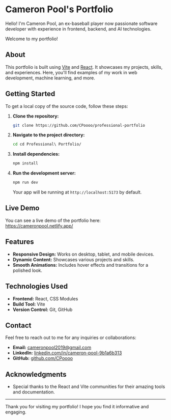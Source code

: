 # Cameron Pool's Portfolio

Hello! I'm Cameron Pool, an ex-baseball player now passionate software developer with experience in frontend, backend, and AI technologies. 

Welcome to my portfolio!

## About

This portfolio is built using [Vite](https://vitejs.dev/) and [React](https://reactjs.org/). It showcases my projects, skills, and experiences. Here, you'll find examples of my work in web development, machine learning, and more.

## Getting Started

To get a local copy of the source code, follow these steps:

1. **Clone the repository:**
   ```bash
   git clone https://github.com/CPoooo/professional-portfolio
   ```

2. **Navigate to the project directory:**
   ```bash
   cd cd Professional\ Portfolio/
   ```

3. **Install dependencies:**
   ```bash
   npm install
   ```

4. **Run the development server:**
   ```bash
   npm run dev
   ```

   Your app will be running at `http://localhost:5173` by default.

## Live Demo

You can see a live demo of the portfolio here:
https://cameronpool.netlify.app/

## Features

- **Responsive Design:** Works on desktop, tablet, and mobile devices.
- **Dynamic Content:** Showcases various projects and skills.
- **Smooth Animations:** Includes hover effects and transitions for a polished look.

## Technologies Used

- **Frontend:** React, CSS Modules
- **Build Tool:** Vite
- **Version Control:** Git, GitHub

## Contact

Feel free to reach out to me for any inquiries or collaborations:

- **Email:** [cameronpool2019@gmail.com](mailto:cameronpool2019@gmail.com)
- **LinkedIn:** [linkedin.com/in/cameron-pool-9b1a6b313](https://linkedin.com/in/cameron-pool-9b1a6b313)
- **GitHub:** [github.com/CPoooo](https://github.com/CPoooo)

## Acknowledgments

- Special thanks to the React and Vite communities for their amazing tools and documentation.

---

Thank you for visiting my portfolio! I hope you find it informative and engaging.
